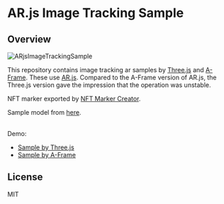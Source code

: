 # AR.js Image Tracking Sample
## Overview
![ARjsImageTrackingSample](https://user-images.githubusercontent.com/9309605/113677338-6ece4600-96f8-11eb-953d-2d1dea781d3b.jpg)
<br>

This repository contains image tracking ar samples by [Three.js](https://threejs.org/) and [A-Frame](https://aframe.io/). These use [AR.js](https://github.com/AR-js-org/AR.js). Compared to the A-Frame version of AR.js, the Three.js version gave the impression that the operation was unstable.
<br>

NFT marker exported by [NFT Marker Creator](https://carnaux.github.io/NFT-Marker-Creator/).
<br>

Sample model from [here](https://github.com/mrdoob/three.js/tree/master/examples/models/gltf/LeePerrySmith).
<br>
<br>

Demo:
- [Sample by Three.js](https://followthedarkside.github.io/arjs-image-tracking-sample/three/)
- [Sample by A-Frame](https://followthedarkside.github.io/arjs-image-tracking-sample/aframe/)

## License
MIT